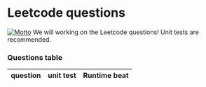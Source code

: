 # Leetcode questions
[![Motto](https://img.shields.io/badge/motto-good%20good%20study%2C%20day%20day%20up-red.svg)](https://en.wikipedia.org/wiki/Day_Day_Up)
We will working on the Leetcode questions! Unit tests are recommended.

### Questions table
| question      | unit test      | Runtime beat  |
| ------------- |:-------------: | -------:      |
